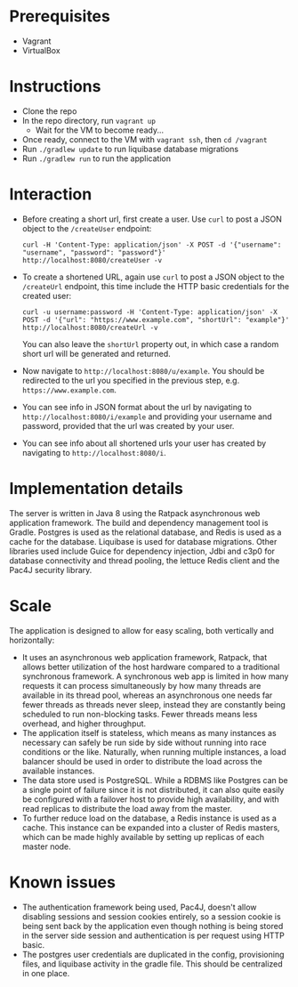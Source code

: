# Prerequisites

* Vagrant
* VirtualBox

# Instructions

* Clone the repo
* In the repo directory, run `vagrant up`
    * Wait for the VM to become ready...
* Once ready, connect to the VM with `vagrant ssh`, then `cd /vagrant`
* Run `./gradlew update` to run liquibase database migrations
* Run `./gradlew run` to run the application

# Interaction

* Before creating a short url, first create a user. Use `curl` to post a JSON object to the `/createUser` endpoint:

  `curl -H 'Content-Type: application/json' -X POST -d '{"username": "username", "password": "password"}' http://localhost:8080/createUser -v`

* To create a shortened URL, again use `curl` to post a JSON object to the `/createUrl` endpoint, this time include the HTTP basic credentials for the created user:

  `curl -u username:password -H 'Content-Type: application/json' -X POST -d '{"url": "https://www.example.com", "shortUrl": "example"}' http://localhost:8080/createUrl -v`

  You can also leave the `shortUrl` property out, in which case a random short url will be generated and returned.

* Now navigate to `http://localhost:8080/u/example`. You should be redirected to the url you specified in the previous step, e.g. `https://www.example.com`.

* You can see info in JSON format about the url by navigating to `http://localhost:8080/i/example` and providing your username and password, provided that the url was created by your user.

* You can see info about all shortened urls your user has created by navigating to `http://localhost:8080/i`.

# Implementation details

The server is written in Java 8 using the Ratpack asynchronous web application framework. The build and dependency management tool is Gradle. Postgres is used as the relational database, and Redis is used as a cache for the database. Liquibase is used for database migrations. Other libraries used include Guice for dependency injection, Jdbi and c3p0 for database connectivity and thread pooling, the lettuce Redis client and the Pac4J security library.

# Scale

The application is designed to allow for easy scaling, both vertically and horizontally:

* It uses an asynchronous web application framework, Ratpack, that allows better utilization of the host hardware compared to a traditional synchronous framework. A synchronous web app is limited in how many requests it can process simultaneously by how many threads are available in its thread pool, whereas an asynchronous one needs far fewer threads as threads never sleep, instead they are constantly being scheduled to run non-blocking tasks. Fewer threads means less overhead, and higher throughput.
* The application itself is stateless, which means as many instances as necessary can safely be run side by side without running into race conditions or the like. Naturally, when running multiple instances, a load balancer should be used in order to distribute the load across the available instances.
* The data store used is PostgreSQL. While a RDBMS like Postgres can be a single point of failure since it is not distributed, it can also quite easily be configured with a failover host to provide high availability, and with read replicas to distribute the load away from the master.
* To further reduce load on the database, a Redis instance is used as a cache. This instance can be expanded into a cluster of Redis masters, which can be made highly available by setting up replicas of each master node.

# Known issues

* The authentication framework being used, Pac4J, doesn't allow disabling sessions and session cookies entirely, so a session cookie is being sent back by the application even though nothing is being stored in the server side session and authentication is per request using HTTP basic.
* The postgres user credentials are duplicated in the config, provisioning files, and liquibase activity in the gradle file. This should be centralized in one place.
